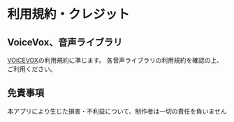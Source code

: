 # 利用規約・クレジット

## VoiceVox、音声ライブラリ
[VOiCEVOX](https://voicevox.hiroshiba.jp/)の利用規約に準じます。
各音声ライブラリの利用規約を確認の上、ご利用ください。

## 免責事項
本アプリにより生じた損害・不利益について、制作者は一切の責任を負いません